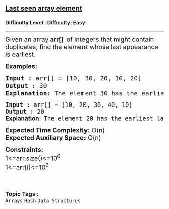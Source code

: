 <h2><a href="https://www.geeksforgeeks.org/problems/last-seen-array-element1501/1?page=8&category=Hash&sortBy=submissions">Last seen array element</a></h2><h3>Difficulty Level : Difficulty: Easy</h3><hr><div class="problems_problem_content__Xm_eO"><p><span style="font-size: 20px;">Given an array <strong>arr[]&nbsp; </strong>of integers that might contain duplicates, find the element whose last appearance is earliest.</span></p>
<p><span style="font-size: 20px;"><strong>Examples:</strong></span></p>
<pre><span style="font-size: 20px;"><strong>Input :</strong> arr[] = [10, 30, 20, 10, 20]
<strong>Output :</strong> 30
<strong>Explanation: </strong></span><span style="font-size: 20px;">The element 30 has the earliest last appearance at index 1. Therefore, the output is 30. Even though 10 and 20 appear multiple times, their last appearances occur at later indices (3 and 4, respectively), so 30 is the correct answer.</span></pre>
<pre><span style="font-size: 20px;"><span style="font-size: 14pt;"><strong>Input :</strong> arr[] = [10, 20, 30, 40, 10]
<strong>Output :</strong> 20<br><strong><span style="font-family: -apple-system, BlinkMacSystemFont, 'Segoe UI', Roboto, Oxygen, Ubuntu, Cantarell, 'Open Sans', 'Helvetica Neue', sans-serif;">Explanation:  </span></strong>The element 20 has the earliest last appearance at index 1. Therefore, the output is 20. <br></span></span></pre>
<p><span style="font-size: 20px;"><strong>Expected Time Complexity:</strong> O(n)<br></span><strong style="font-size: 20px; font-family: -apple-system, BlinkMacSystemFont, 'Segoe UI', Roboto, Oxygen, Ubuntu, Cantarell, 'Open Sans', 'Helvetica Neue', sans-serif;">Expected Auxiliary Space:</strong><span style="font-size: 20px; font-family: -apple-system, BlinkMacSystemFont, 'Segoe UI', Roboto, Oxygen, Ubuntu, Cantarell, 'Open Sans', 'Helvetica Neue', sans-serif;"> O(n)</span></p>
<p><span style="font-size: 20px;"><strong>Constraints:</strong><br>1&lt;=arr.size()&lt;=10<sup>6</sup><br>1&lt;=arr[i]&lt;=10<sup>6</sup></span><br>&nbsp;</p></div><br><p><span style=font-size:18px><strong>Topic Tags : </strong><br><code>Arrays</code>&nbsp;<code>Hash</code>&nbsp;<code>Data Structures</code>&nbsp;